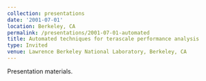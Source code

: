 ```yaml
---
collection: presentations
date: '2001-07-01'
location: Berkeley, CA
permalink: /presentations/2001-07-01-automated
title: Automated techniques for terascale performance analysis
type: Invited
venue: Lawrence Berkeley National Laboratory, Berkeley, CA
---
```


Presentation materials.
